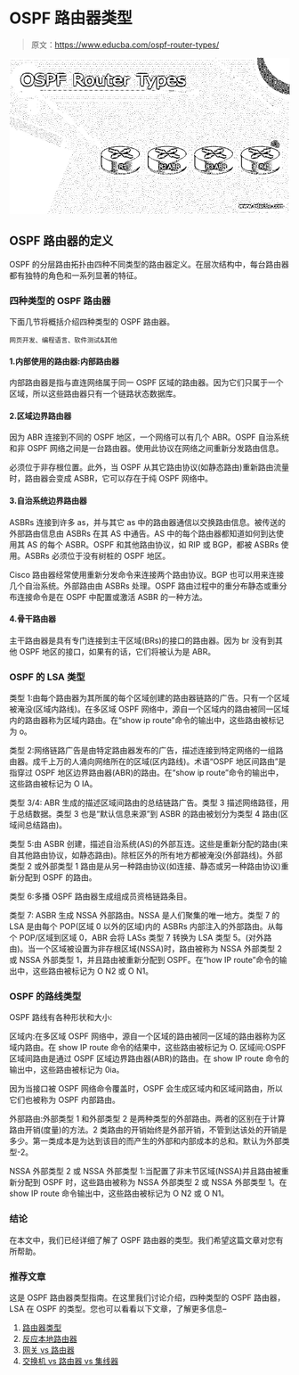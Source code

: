 # OSPF 路由器类型

> 原文：<https://www.educba.com/ospf-router-types/>

![OSPF Router Types](img/282dadd9303642922b6d04a1b77a64d9.png)



## OSPF 路由器的定义

OSPF 的分层路由拓扑由四种不同类型的路由器定义。在层次结构中，每台路由器都有独特的角色和一系列显著的特征。

### 四种类型的 OSPF 路由器

下面几节将概括介绍四种类型的 OSPF 路由器。

<small>网页开发、编程语言、软件测试&其他</small>

#### 1.内部使用的路由器:内部路由器

内部路由器是指与直连网络属于同一 OSPF 区域的路由器。因为它们只属于一个区域，所以这些路由器只有一个链路状态数据库。

#### 2.区域边界路由器

因为 ABR 连接到不同的 OSPF 地区，一个网络可以有几个 ABR。OSPF 自治系统和非 OSPF 网络之间是一台路由器。使用此协议在网络之间重新分发路由信息。

必须位于非存根位置。此外，当 OSPF 从其它路由协议(如静态路由)重新路由流量时，路由器会变成 ASBR，它可以存在于纯 OSPF 网络中。

#### 3.自治系统边界路由器

ASBRs 连接到许多 as，并与其它 as 中的路由器通信以交换路由信息。被传送的外部路由信息由 ASBRs 在其 AS 中通告。AS 中的每个路由器都知道如何到达使用其 AS 的每个 ASBR。OSPF 和其他路由协议，如 RIP 或 BGP，都被 ASBRs 使用。ASBRs 必须位于没有树桩的 OSPF 地区。

Cisco 路由器经常使用重新分发命令来连接两个路由协议。BGP 也可以用来连接几个自治系统。外部路由由 ASBRs 处理。OSPF 路由过程中的重分布静态或重分布连接命令是在 OSPF 中配置或激活 ASBR 的一种方法。

#### 4.骨干路由器

主干路由器是具有专门连接到主干区域(BRs)的接口的路由器。因为 br 没有到其他 OSPF 地区的接口，如果有的话，它们将被认为是 ABR。

### OSPF 的 LSA 类型

类型 1:由每个路由器为其所属的每个区域创建的路由器链路的广告。只有一个区域被淹没(区域内路线)。在多区域 OSPF 网络中，源自一个区域内的路由被同一区域内的路由器称为区域内路由。在“show ip route”命令的输出中，这些路由被标记为 o。

类型 2:网络链路广告是由特定路由器发布的广告，描述连接到特定网络的一组路由器。成千上万的人涌向网络所在的区域(区内路线)。术语“OSPF 地区间路由”是指穿过 OSPF 地区边界路由器(ABR)的路由。在“show ip route”命令的输出中，这些路由被标记为 O IA。

类型 3/4: ABR 生成的描述区域间路由的总结链路广告。类型 3 描述网络路径，用于总结数据。类型 3 也是“默认信息来源”到 ASBR 的路由被划分为类型 4 路由(区域间总结路由)。

类型 5:由 ASBR 创建，描述自治系统(AS)的外部互连。这些是重新分配的路由(来自其他路由协议，如静态路由)。除桩区外的所有地方都被淹没(外部路线)。外部类型 2 或外部类型 1 路由是从另一种路由协议(如连接、静态或另一种路由协议)重新分配到 OSPF 的路由。

类型 6:多播 OSPF 路由器生成组成员资格链路条目。

类型 7: ASBR 生成 NSSA 外部路由。NSSA 是人们聚集的唯一地方。类型 7 的 LSA 是由每个 POP(区域 0 以外的区域)内的 ASBRs 内部注入的外部路由。从每个 POP/区域到区域 0，ABR 会将 LASs 类型 7 转换为 LSA 类型 5。(对外路由)。当一个区域被设置为非存根区域(NSSA)时，路由被称为 NSSA 外部类型 2 或 NSSA 外部类型 1，并且路由被重新分配到 OSPF。在“how IP route”命令的输出中，这些路由被标记为 O N2 或 O N1。

### OSPF 的路线类型

OSPF 路线有各种形状和大小:

区域内:在多区域 OSPF 网络中，源自一个区域的路由被同一区域的路由器称为区域内路由。在 show IP route 命令的结果中，这些路由被标记为 O.
区域间:OSPF 区域间路由是通过 OSPF 区域边界路由器(ABR)的路由。在 show IP route 命令的输出中，这些路由被标记为 0ia。

因为当接口被 OSPF 网络命令覆盖时，OSPF 会生成区域内和区域间路由，所以它们也被称为 OSPF 内部路由。

外部路由:外部类型 1 和外部类型 2 是两种类型的外部路由。两者的区别在于计算路由开销(度量)的方法。2 类路由的开销始终是外部开销，不管到达该处的开销是多少。第一类成本是为达到该目的而产生的外部和内部成本的总和。默认为外部类型-2。

NSSA 外部类型 2 或 NSSA 外部类型 1:当配置了非末节区域(NSSA)并且路由被重新分配到 OSPF 时，这些路由被称为 NSSA 外部类型 2 或 NSSA 外部类型 1。在 show IP route 命令输出中，这些路由被标记为 O N2 或 O N1。

### 结论

在本文中，我们已经详细了解了 OSPF 路由器的类型。我们希望这篇文章对您有所帮助。

### 推荐文章

这是 OSPF 路由器类型指南。在这里我们讨论介绍，四种类型的 OSPF 路由器，LSA 在 OSPF 的类型。您也可以看看以下文章，了解更多信息–

1.  [路由器类型](https://www.educba.com/types-of-routers/)
2.  [反应本地路由器](https://www.educba.com/react-native-router/)
3.  [网关 vs 路由器](https://www.educba.com/gateway-vs-router/)
4.  [交换机 vs 路由器 vs 集线器](https://www.educba.com/switch-vs-router-vs-hub/)





